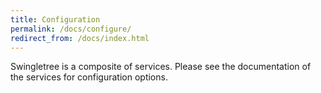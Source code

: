 ```yaml
---
title: Configuration
permalink: /docs/configure/
redirect_from: /docs/index.html
---
```


Swingletree is a composite of services. Please see the documentation of the services for configuration options.
